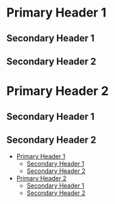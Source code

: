 # Primary Header 1

## Secondary Header 1

## Secondary Header 2

# Primary Header 2

## Secondary Header 1

## Secondary Header 2

<caret><!-- TOC -->
* [Primary Header 1](#primary-header-1)
  * [Secondary Header 1](#secondary-header-1)
  * [Secondary Header 2](#secondary-header-2)
* [Primary Header 2](#primary-header-2)
  * [Secondary Header 1](#secondary-header-1)
  * [Secondary Header 2](#secondary-header-2)
<!-- TOC -->

